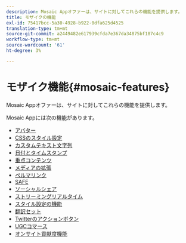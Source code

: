 ```yaml
---
description: Mosaic Appオファーは、サイトに対してこれらの機能を提供します。
title: モザイクの機能
exl-id: 75417bcc-5a30-4928-b922-0dfa625d4525
translation-type: tm+mt
source-git-commit: a2449482e617939cfda7e367da34875bf187c4c9
workflow-type: tm+mt
source-wordcount: '61'
ht-degree: 3%

---
```


# モザイク機能{#mosaic-features}

Mosaic Appオファーは、サイトに対してこれらの機能を提供します。



Mosaic Appには次の機能があります。

* [アバター](/help/using/c-features-livefyre/c-styling-features/c-avatars.md#c_avatars)
* [CSSのスタイル設定](/help/using/c-features-livefyre/c-styling-features/c-css-styling-branding.md#c_css_styling_branding)
* [カスタムテキスト文字列](/help/using/c-features-livefyre/c-custom-text-strings.md#c_custom_text_strings)
* [日付とタイムスタンプ](/help/using/c-features-livefyre/c-styling-features/c-date-and-timestamp.md#c_date_and_timestamp)
* [重点コンテンツ](/help/using/c-features-livefyre/c-content-collection-tags/c-featured-content.md#c_featured_content)
* [メディアの拡張](/help/using/c-features-livefyre/c-enagement-features.md#section_pmq_ycm_d1b)
* [ペルマリンク](/help/using/c-features-livefyre/c-content-collection-tags/c-permalinks.md#c_permalinks)
* [SAFE](/help/using/c-features-livefyre/c-about-moderation/c-moderation.md#c_moderation)
* [ソーシャルシェア](/help/using/c-features-livefyre/c-social-sharing/c-social-sharing.md#c_social_sharing)
* [ストリーミングリアルタイム](/help/using/c-features-livefyre/c-content-behavior-features/c-content-behavior-features.md#section_emd_syl_d1b)
* [スタイル設定の機能](/help/using/c-features-livefyre/c-styling-features/c-styling-features.md#c_styling_features)
* [翻訳セット](/help/using/c-settings-other/c-translation-sets/c-translation-sets.md#c_translation_sets)
* [Twitterのアクションボタン](/help/using/c-features-livefyre/c-enagement-features.md#section_uzm_ldm_d1b)
* [UGCコマース](/help/using/c-features-livefyre/c-ugc-commerce.md#c_ugc_commerce)
* [オンサイト貢献度機能](/help/using/c-features-livefyre/c-on-site-contribution-features.md#section_vzs_t2s_d1b)
